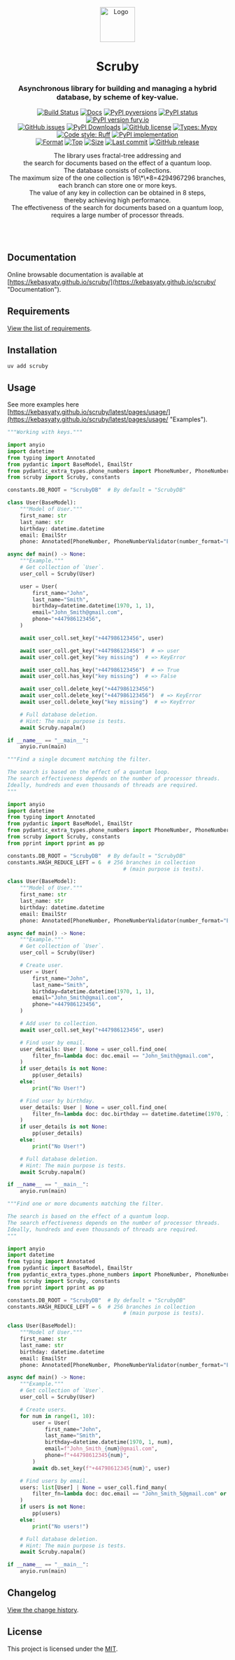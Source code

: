 <div align="center">
  <p align="center">
    <a href="https://github.com/kebasyaty/scruby">
      <img
        height="80"
        alt="Logo"
        src="https://raw.githubusercontent.com/kebasyaty/scruby/main/assets/logo.svg">
    </a>
  </p>
  <p>
    <h1>Scruby</h1>
    <h3>Asynchronous library for building and managing a hybrid database, by scheme of key-value.</h3>
    <p align="center">
      <a href="https://github.com/kebasyaty/scruby/actions/workflows/test.yml" alt="Build Status"><img src="https://github.com/kebasyaty/scruby/actions/workflows/test.yml/badge.svg" alt="Build Status"></a>
      <a href="https://kebasyaty.github.io/scruby/" alt="Docs"><img src="https://img.shields.io/badge/docs-available-brightgreen.svg" alt="Docs"></a>
      <a href="https://pypi.python.org/pypi/scruby/" alt="PyPI pyversions"><img src="https://img.shields.io/pypi/pyversions/scruby.svg" alt="PyPI pyversions"></a>
      <a href="https://pypi.python.org/pypi/scruby/" alt="PyPI status"><img src="https://img.shields.io/pypi/status/scruby.svg" alt="PyPI status"></a>
      <a href="https://pypi.python.org/pypi/scruby/" alt="PyPI version fury.io"><img src="https://badge.fury.io/py/scruby.svg" alt="PyPI version fury.io"></a>
      <br>
      <a href="https://github.com/kebasyaty/scruby/issues"><img src="https://img.shields.io/github/issues/kebasyaty/scruby.svg" alt="GitHub issues"></a>
      <a href="https://pepy.tech/projects/scruby"><img src="https://static.pepy.tech/badge/scruby" alt="PyPI Downloads"></a>
      <a href="https://github.com/kebasyaty/scruby/blob/main/LICENSE" alt="GitHub license"><img src="https://img.shields.io/github/license/kebasyaty/scruby" alt="GitHub license"></a>
      <a href="https://mypy-lang.org/" alt="Types: Mypy"><img src="https://img.shields.io/badge/types-Mypy-202235.svg?color=0c7ebf" alt="Types: Mypy"></a>
      <a href="https://docs.astral.sh/ruff/" alt="Code style: Ruff"><img src="https://img.shields.io/badge/code%20style-Ruff-FDD835.svg" alt="Code style: Ruff"></a>
      <a href="https://github.com/kebasyaty/scruby" alt="PyPI implementation"><img src="https://img.shields.io/pypi/implementation/scruby" alt="PyPI implementation"></a>
      <br>
      <a href="https://pypi.org/project/scruby"><img src="https://img.shields.io/pypi/format/scruby" alt="Format"></a>
      <a href="https://github.com/kebasyaty/scruby"><img src="https://img.shields.io/github/languages/top/kebasyaty/scruby" alt="Top"></a>
      <a href="https://github.com/kebasyaty/scruby"><img src="https://img.shields.io/github/repo-size/kebasyaty/scruby" alt="Size"></a>
      <a href="https://github.com/kebasyaty/scruby"><img src="https://img.shields.io/github/last-commit/kebasyaty/scruby/main" alt="Last commit"></a>
      <a href="https://github.com/kebasyaty/scruby/releases/" alt="GitHub release"><img src="https://img.shields.io/github/release/kebasyaty/scruby" alt="GitHub release"></a>
    </p>
    <p align="center">
        The library uses fractal-tree addressing and
        <br>
        the search for documents based on the effect of a quantum loop.
        <br>
        The database consists of collections.
        <br>
        The maximum size of the one collection is 16\*\*8=4294967296 branches,
        <br>
        each branch can store one or more keys.
        <br>
        The value of any key in collection can be obtained in 8 steps,
        <br>
        thereby achieving high performance.
        <br>
        The effectiveness of the search for documents based on a quantum loop,
        <br>
        requires a large number of processor threads.
    </p>
  </p>
</div>

##

<br>

## Documentation

Online browsable documentation is available at [https://kebasyaty.github.io/scruby/](https://kebasyaty.github.io/scruby/ "Documentation").

## Requirements

[View the list of requirements](https://github.com/kebasyaty/scruby/blob/v0/REQUIREMENTS.md "Requirements").

## Installation

```shell
uv add scruby
```

## Usage

See more examples here [https://kebasyaty.github.io/scruby/latest/pages/usage/](https://kebasyaty.github.io/scruby/latest/pages/usage/ "Examples").

```python
"""Working with keys."""

import anyio
import datetime
from typing import Annotated
from pydantic import BaseModel, EmailStr
from pydantic_extra_types.phone_numbers import PhoneNumber, PhoneNumberValidator
from scruby import Scruby, constants

constants.DB_ROOT = "ScrubyDB"  # By default = "ScrubyDB"

class User(BaseModel):
    """Model of User."""
    first_name: str
    last_name: str
    birthday: datetime.datetime
    email: EmailStr
    phone: Annotated[PhoneNumber, PhoneNumberValidator(number_format="E164")]

async def main() -> None:
    """Example."""
    # Get collection of `User`.
    user_coll = Scruby(User)

    user = User(
        first_name="John",
        last_name="Smith",
        birthday=datetime.datetime(1970, 1, 1),
        email="John_Smith@gmail.com",
        phone="+447986123456",
    )

    await user_coll.set_key("+447986123456", user)

    await user_coll.get_key("+447986123456")  # => user
    await user_coll.get_key("key missing")  # => KeyError

    await user_coll.has_key("+447986123456")  # => True
    await user_coll.has_key("key missing")  # => False

    await user_coll.delete_key("+447986123456")
    await user_coll.delete_key("+447986123456")  # => KeyError
    await user_coll.delete_key("key missing")  # => KeyError

    # Full database deletion.
    # Hint: The main purpose is tests.
    await Scruby.napalm()

if __name__ == "__main__":
    anyio.run(main)
```

```python
"""Find a single document matching the filter.

The search is based on the effect of a quantum loop.
The search effectiveness depends on the number of processor threads.
Ideally, hundreds and even thousands of threads are required.
"""

import anyio
import datetime
from typing import Annotated
from pydantic import BaseModel, EmailStr
from pydantic_extra_types.phone_numbers import PhoneNumber, PhoneNumberValidator
from scruby import Scruby, constants
from pprint import pprint as pp

constants.DB_ROOT = "ScrubyDB"  # By default = "ScrubyDB"
constants.HASH_REDUCE_LEFT = 6  # 256 branches in collection
                                     # (main purpose is tests).

class User(BaseModel):
    """Model of User."""
    first_name: str
    last_name: str
    birthday: datetime.datetime
    email: EmailStr
    phone: Annotated[PhoneNumber, PhoneNumberValidator(number_format="E164")]

async def main() -> None:
    """Example."""
    # Get collection of `User`.
    user_coll = Scruby(User)

    # Create user.
    user = User(
        first_name="John",
        last_name="Smith",
        birthday=datetime.datetime(1970, 1, 1),
        email="John_Smith@gmail.com",
        phone="+447986123456",
    )

    # Add user to collection.
    await user_coll.set_key("+447986123456", user)

    # Find user by email.
    user_details: User | None = user_coll.find_one(
        filter_fn=lambda doc: doc.email == "John_Smith@gmail.com",
    )
    if user_details is not None:
        pp(user_details)
    else:
        print("No User!")

    # Find user by birthday.
    user_details: User | None = user_coll.find_one(
        filter_fn=lambda doc: doc.birthday == datetime.datetime(1970, 1, 1),
    )
    if user_details is not None:
        pp(user_details)
    else:
        print("No User!")

    # Full database deletion.
    # Hint: The main purpose is tests.
    await Scruby.napalm()

if __name__ == "__main__":
    anyio.run(main)
```

```python
"""Find one or more documents matching the filter.

The search is based on the effect of a quantum loop.
The search effectiveness depends on the number of processor threads.
Ideally, hundreds and even thousands of threads are required.
"""

import anyio
import datetime
from typing import Annotated
from pydantic import BaseModel, EmailStr
from pydantic_extra_types.phone_numbers import PhoneNumber, PhoneNumberValidator
from scruby import Scruby, constants
from pprint import pprint as pp

constants.DB_ROOT = "ScrubyDB"  # By default = "ScrubyDB"
constants.HASH_REDUCE_LEFT = 6  # 256 branches in collection
                                     # (main purpose is tests).

class User(BaseModel):
    """Model of User."""
    first_name: str
    last_name: str
    birthday: datetime.datetime
    email: EmailStr
    phone: Annotated[PhoneNumber, PhoneNumberValidator(number_format="E164")]

async def main() -> None:
    """Example."""
    # Get collection of `User`.
    user_coll = Scruby(User)

    # Create users.
    for num in range(1, 10):
        user = User(
            first_name="John",
            last_name="Smith",
            birthday=datetime.datetime(1970, 1, num),
            email=f"John_Smith_{num}@gmail.com",
            phone=f"+44798612345{num}",
        )
        await db.set_key(f"+44798612345{num}", user)

    # Find users by email.
    users: list[User] | None = user_coll.find_many(
        filter_fn=lambda doc: doc.email == "John_Smith_5@gmail.com" or doc.email == "John_Smith_8@gmail.com",
    )
    if users is not None:
        pp(users)
    else:
        print("No users!")

    # Full database deletion.
    # Hint: The main purpose is tests.
    await Scruby.napalm()

if __name__ == "__main__":
    anyio.run(main)
```

## Changelog

[View the change history](https://github.com/kebasyaty/scruby/blob/v0/CHANGELOG.md "Changelog").

## License

This project is licensed under the [MIT](https://github.com/kebasyaty/scruby/blob/main/LICENSE "MIT").
